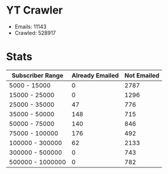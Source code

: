 # YT Crawler
- Emails: 11143
- Crawled: 528917

# Stats
| Subscriber Range  | Already Emailed | Not Emailed |
|-------|-------|-------|
| 5000 - 15000 | 0 | 2787 |
| 15000 - 25000 | 0 | 1296 |
| 25000 - 35000 | 47 | 776 |
| 35000 - 50000 | 148 | 715 |
| 50000 - 75000 | 140 | 846 |
| 75000 - 100000 | 176 | 492 |
| 100000 - 300000 | 62 | 2133 |
| 300000 - 500000 | 0 | 743 |
| 500000 - 1000000 | 0 | 782 |
